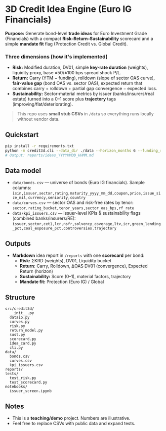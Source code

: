 # 3D Credit Idea Engine (Euro IG Financials)

**Purpose:** Generate bond-level **trade ideas** for Euro Investment Grade (Financials) with a compact **Risk–Return–Sustainability** scorecard and a simple **mandate fit** flag (Protection Credit vs. Global Credit).

### Three dimensions (how it's implemented)
- **Risk:** Modified duration, DV01, simple **key-rate duration** (weights), liquidity proxy, base ±50/±100 bps spread shock P/L.
- **Return:** Carry (YTM − funding), rolldown (slope of sector OAS curve), **fair-value gap** (bond OAS vs. sector OAS), expected return that combines carry + rolldown + partial gap convergence − expected loss.
- **Sustainability:** Sector‑material metrics by issuer (banks/insurers/real estate) turned into a 0–1 score plus **trajectory** tags (improving/flat/deteriorating).

> This repo uses **small stub CSVs** in `/data` so everything runs locally without vendor data.

## Quickstart
```bash
pip install -r requirements.txt
python -m credit3d.cli --data_dir ./data --horizon_months 6 --funding_rate 0.02 --mandate protection
# Output: reports/ideas_YYYYMMDD_HHMM.md
```

## Data model
- `data/bonds.csv` — universe of bonds (Euro IG financials). Sample columns:
  `isin,issuer,sector,rating,maturity_yyyy_mm_dd,coupon,price,issue_size_mil,currency,seniority,country`
- `data/curves.csv` — sector OAS and risk‑free rates by tenor:
  `sector,rating_bucket,tenor_years,sector_oas_bps,rf_rate`
- `data/kpi_issuers.csv` — issuer-level KPIs & sustainability flags (combined banks/insurers/RE):
  `issuer,sector,cet1,lcr,nsfr,solvency_coverage,ltv,icr,green_lending_pct,coal_exposure_pct,controversies,trajectory`

## Outputs
- **Markdown** idea report in `/reports` with one **scorecard** per bond:
  - **Risk:** ΣKRD (weights), DV01, Liquidity bucket
  - **Return:** Carry, Rolldown, ΔOAS·DV01 (convergence), Expected Return (horizon)
  - **Sustainability:** Score (0–1), material factors, trajectory
  - **Mandate fit:** Protection (Euro IG) / Global

## Structure
```
src/credit3d/
  __init__.py
  dataio.py
  curves.py
  risk.py
  return_model.py
  sust.py
  scorecard.py
  idea_card.py
  cli.py
data/
  bonds.csv
  curves.csv
  kpi_issuers.csv
reports/
tests/
  test_risk.py
  test_scorecard.py
notebooks/
  issuer_screen.ipynb
```

## Notes
- This is a **teaching/demo** project. Numbers are illustrative.
- Feel free to replace CSVs with public data and expand tests.
